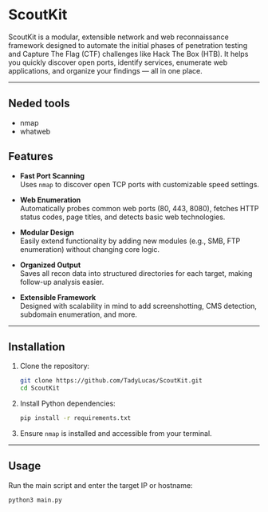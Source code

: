 # ScoutKit

ScoutKit is a modular, extensible network and web reconnaissance framework designed to automate the initial phases of penetration testing and Capture The Flag (CTF) challenges like Hack The Box (HTB). It helps you quickly discover open ports, identify services, enumerate web applications, and organize your findings — all in one place.

---
## Neded tools
- nmap
- whatweb 

## Features

- **Fast Port Scanning**  
  Uses `nmap` to discover open TCP ports with customizable speed settings.

- **Web Enumeration**  
  Automatically probes common web ports (80, 443, 8080), fetches HTTP status codes, page titles, and detects basic web technologies.

- **Modular Design**  
  Easily extend functionality by adding new modules (e.g., SMB, FTP enumeration) without changing core logic.

- **Organized Output**  
  Saves all recon data into structured directories for each target, making follow-up analysis easier.

- **Extensible Framework**  
  Designed with scalability in mind to add screenshotting, CMS detection, subdomain enumeration, and more.

---

## Installation

1. Clone the repository:

    ```bash
    git clone https://github.com/TadyLucas/ScoutKit.git
    cd ScoutKit
    ```

2. Install Python dependencies:

    ```bash
    pip install -r requirements.txt
    ```

3. Ensure `nmap` is installed and accessible from your terminal.

---

## Usage

Run the main script and enter the target IP or hostname:

```bash
python3 main.py
